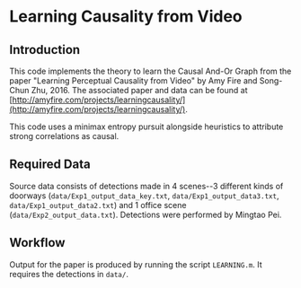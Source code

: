 Learning Causality from Video
=============================

Introduction
------------

This code implements the theory to learn the Causal And-Or Graph from the paper "Learning Perceptual Causality from Video" by Amy Fire and Song-Chun Zhu, 2016.  The associated paper and data can be found at [http://amyfire.com/projects/learningcausality/](http://amyfire.com/projects/learningcausality/).

This code uses a minimax entropy pursuit alongside heuristics to attribute strong correlations as causal.

Required Data
-------------

Source data consists of detections made in 4 scenes--3 different kinds of doorways (`data/Exp1_output_data_key.txt`, `data/Exp1_output_data3.txt`, `data/Exp1_output_data2.txt`) and 1 office scene (`data/Exp2_output_data.txt`).  Detections were performed by Mingtao Pei.

Workflow
--------

Output for the paper is produced by running the script `LEARNING.m`.  It requires the detections in `data/`.
